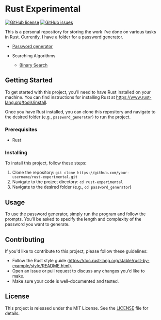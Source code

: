 # Rust Experimental

[![GitHub license](https://img.shields.io/badge/license-MIT-blue.svg)](https://github.com/mayfairr/rust-experimental/blob/master/LICENSE) [![GitHub issues](https://img.shields.io/github/issues/mayfairr/rust-experimental.svg)](https://github.com/mayfairr/rust-experimental/issues)

This is a personal repository for storing the work I've done on various tasks in Rust. Currently, I have a folder for a password generator.

- [Password generator](/password_generator)

- Searching Algorithms
  - [Binary Search](/searching_algorithms/binary_search/)

## Getting Started

To get started with this project, you'll need to have Rust installed on your machine. You can find instructions for installing Rust at https://www.rust-lang.org/tools/install.

Once you have Rust installed, you can clone this repository and navigate to the desired folder (e.g., `password_generator`) to run the project.

### Prerequisites

- Rust

### Installing

To install this project, follow these steps:

1. Clone the repository: `git clone https://github.com/your-username/rust-experimental.git`
2. Navigate to the project directory: `cd rust-experimental`
3. Navigate to the desired folder (e.g., `cd password_generator`)

## Usage

To use the password generator, simply run the program and follow the prompts. You'll be asked to specify the length and complexity of the password you want to generate.

## Contributing

If you'd like to contribute to this project, please follow these guidelines:

- Follow the Rust style guide (https://doc.rust-lang.org/stable/rust-by-example/style/README.html).
- Open an issue or pull request to discuss any changes you'd like to make.
- Make sure your code is well-documented and tested.

## License

This project is released under the MIT License. See the [LICENSE](LICENSE) file for details.
